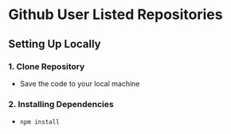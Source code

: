 # Github User Listed Repositories

## Setting Up Locally

### 1. Clone Repository
- Save the code to your local machine

### 2. Installing Dependencies
- `npm install`
